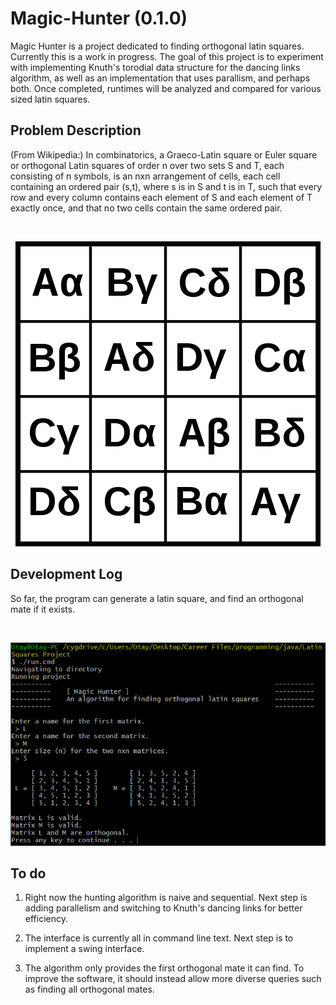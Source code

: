 # Magic-Hunter (0.1.0)
Magic Hunter is a project dedicated to finding orthogonal latin squares.  Currently this is a work in progress.  The goal of this project is to experiment with implementing Knuth's torodial data structure for the dancing links algorithm, as well as an implementation that uses parallism, and perhaps both.  Once completed, runtimes will be analyzed and compared for various sized latin squares.

## Problem Description ##

(From Wikipedia:) In combinatorics, a Graeco-Latin square or Euler square or orthogonal Latin squares of order n over two sets S and T, each consisting of n symbols, is an nxn arrangement of cells, each cell containing an ordered pair (s,t), where s is in S and t is in T, such that every row and every column contains each element of S and each element of T exactly once, and that no two cells contain the same ordered pair.

<br>
<p align="center">
<img src="https://raw.githubusercontent.com/Otays/Magic-Hunter/master/images/1.png" />
</p>

## Development Log ##
So far, the program can generate a latin square, and find an orthogonal mate if it exists.  

<br>
<p align="center">
<img src="https://raw.githubusercontent.com/Otays/Magic-Hunter/master/images/3.png" />
</p>


## To do ##
1. Right now the hunting algorithm is naive and sequential. Next step is adding parallelism and switching to Knuth's dancing links for better efficiency.

2. The interface is currently all in command line text.  Next step is to implement a swing interface.

3. The algorithm only provides the first orthogonal mate it can find.  To improve the software, it should instead allow more diverse queries such as finding all orthogonal mates.
